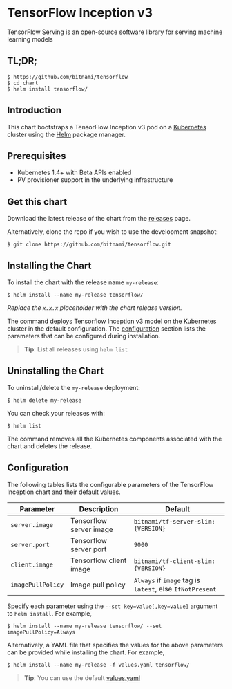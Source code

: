 # TensorFlow Inception v3

TensorFlow Serving is an open-source software library for serving machine learning models

## TL;DR;

```console
$ https://github.com/bitnami/tensorflow
$ cd chart
$ helm install tensorflow/
```

## Introduction

This chart bootstraps a TensorFlow Inception v3 pod on a [Kubernetes](http://kubernetes.io) cluster using the [Helm](https://helm.sh) package manager.

## Prerequisites

- Kubernetes 1.4+ with Beta APIs enabled
- PV provisioner support in the underlying infrastructure

## Get this chart

Download the latest release of the chart from the [releases](../../../releases) page.

Alternatively, clone the repo if you wish to use the development snapshot:

```console
$ git clone https://github.com/bitnami/tensorflow.git
```

## Installing the Chart

To install the chart with the release name `my-release`:

```console
$ helm install --name my-release tensorflow/
```

*Replace the `x.x.x` placeholder with the chart release version.*

The command deploys Tensorflow Inception v3 model on the Kubernetes cluster in the default configuration. The [configuration](#configuration) section lists the parameters that can be configured during installation.

> **Tip**: List all releases using `helm list`

## Uninstalling the Chart

To uninstall/delete the `my-release` deployment:

```console
$ helm delete my-release
```
You can check your releases with:

```console
$ helm list
```

The command removes all the Kubernetes components associated with the chart and deletes the release.

## Configuration

The following tables lists the configurable parameters of the TensorFlow Inception chart and their default values.

| Parameter                            | Description                              | Default                                                    |
| -------------------------------      | -------------------------------          | ---------------------------------------------------------- |
| `server.image`                       | Tensorflow server image                  | `bitnami/tf-server-slim:{VERSION}`                         |
| `server.port`                        | Tensorflow server port                   | `9000`                                                     |
| `client.image`                       | Tensorflow client image                  | `bitnami/tf-client-slim:{VERSION}`                         |
| `imagePullPolicy`                    | Image pull policy                        | `Always` if `image` tag is `latest`, else `IfNotPresent`   |

Specify each parameter using the `--set key=value[,key=value]` argument to `helm install`. For example,

```console
$ helm install --name my-release tensorflow/ --set imagePullPolicy=Always
```

Alternatively, a YAML file that specifies the values for the above parameters can be provided while installing the chart. For example,

```console
$ helm install --name my-release -f values.yaml tensorflow/
```

> **Tip**: You can use the default [values.yaml](values.yaml)

